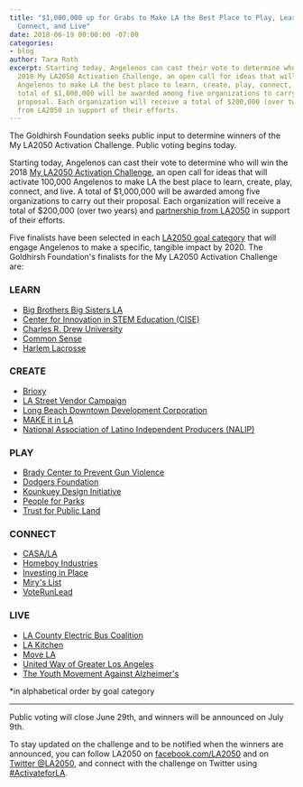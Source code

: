 ```yaml
---
title: "$1,000,000 up for Grabs to Make LA the Best Place to Play, Learn, Create,
  Connect, and Live"
date: 2018-06-19 00:00:00 -07:00
categories:
- blog
author: Tara Roth
excerpt: Starting today, Angelenos can cast their vote to determine who will win the
  2018 My LA2050 Activation Challenge, an open call for ideas that will activate 100,000
  Angelenos to make LA the best place to learn, create, play, connect, and live. A
  total of $1,000,000 will be awarded among five organizations to carry out their
  proposal. Each organization will receive a total of $200,000 (over two years) and partnership
  from LA2050 in support of their efforts.
---
```


The Goldhirsh Foundation seeks public input to determine winners of the My LA2050 Activation Challenge. Public voting begins today.

Starting today, Angelenos can cast their vote to determine who will win the 2018 [My LA2050 Activation Challenge](https://activation.la2050.org/ "My LA2050 Activation Challenge"), an open call for ideas that will activate 100,000 Angelenos to make LA the best place to learn, create, play, connect, and live. A total of $1,000,000 will be awarded among five organizations to carry out their proposal. Each organization will receive a total of $200,000 (over two years) and [partnership from LA2050](https://activation.la2050.org/about/#la2050-partnership "partnership from LA2050") in support of their efforts.

Five finalists have been selected in each [LA2050 goal category](https://activation.la2050.org/about/#goals "LA2050 goal category") that will engage Angelenos to make a specific, tangible impact by 2020. The Goldhirsh Foundation's finalists for the My LA2050 Activation Challenge are:


### LEARN ###

* [Big Brothers Big Sisters LA](https://activation.la2050.org/learn/big-brothers-big-sisters-of-greater-los-angeles/)
* [Center for Innovation in STEM Education (CISE)](https://activation.la2050.org/learn/center-for-innovation-in-stem-education-cise/)
* [Charles R. Drew University](https://activation.la2050.org/learn/charles-r-drew-university-of-medicine-and-science/)
* [Common Sense](https://activation.la2050.org/learn/common-sense/)
* [Harlem Lacrosse](https://activation.la2050.org/learn/harlem-lacrosse-los-angeles/)
    

### CREATE ###

* [Brioxy](https://activation.la2050.org/create/brioxy/)
* [LA Street Vendor Campaign](https://activation.la2050.org/create/east-la-community-corporation-elacc/)
* [Long Beach Downtown Development Corporation](https://activation.la2050.org/create/long-beach-downtown-development-corporation/)
* [MAKE it in LA](https://activation.la2050.org/create/make-it-in-la/)
* [National Association of Latino Independent Producers (NALIP)](https://activation.la2050.org/create/national-association-of-latino-independent-producers-nalip/)
    

### PLAY ###

* [Brady Center to Prevent Gun Violence](https://activation.la2050.org/play/the-brady-center-to-prevent-gun-violence/)
* [Dodgers Foundation](https://activation.la2050.org/play/los-angeles-dodgers-foundation/)
* [Kounkuey Design Initiative](https://activation.la2050.org/play/kounkuey-design-initiative/)
* [People for Parks](https://activation.la2050.org/play/people-for-parks/)
* [Trust for Public Land](https://activation.la2050.org/play/the-trust-for-public-land/)
    

### CONNECT ###

* [CASA/LA](https://activation.la2050.org/connect/casa-of-los-angeles/)
* [Homeboy Industries](https://activation.la2050.org/connect/homeboy-industries/)
* [Investing in Place](https://activation.la2050.org/connect/investing-in-place/)
* [Miry's List](https://activation.la2050.org/connect/mirys-list/)
* [VoteRunLead](https://activation.la2050.org/connect/voterunlead/)
    

### LIVE ###

* [LA County Electric Bus Coalition](https://activation.la2050.org/live/environment-california-research-policy-center/)
* [LA Kitchen](https://activation.la2050.org/live/l-a-kitchen/)
* [Move LA](https://activation.la2050.org/live/move-la-a-project-of-community-partners/)
* [United Way of Greater Los Angeles](https://activation.la2050.org/live/united-way-of-greater-los-angeles/)
* [The Youth Movement Against Alzheimer's](https://activation.la2050.org/live/undergraduate-gerontology-and-alzheimers-disease-awareness-association-dba-the-youth-movement-against-alzheimers/)



\*in alphabetical order by goal category



* * * * * * * * * * * * * * * * * * * * * * * * * * * *



Public voting will close June 29th, and winners will be announced on July 9th.

To stay updated on the challenge and to be notified when the winners are announced, you can follow LA2050 on  [facebook.com/LA2050](https://facebook.com/LA2050) and on [Twitter @LA2050](https://twitter.com/la2050), and connect with the challenge on Twitter using [#ActivateforLA](https://twitter.com/search?q=%23ActivateforLA).


